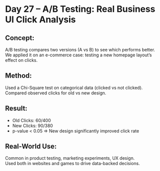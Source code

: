 # Day 27 – A/B Testing: Real Business UI Click Analysis

## Concept:
A/B testing compares two versions (A vs B) to see which performs better.  
We applied it on an e-commerce case: testing a new homepage layout’s effect on clicks.

## Method:
Used a Chi-Square test on categorical data (clicked vs not clicked).  
Compared observed clicks for old vs new design.

## Result:
- Old Clicks: 60/400
- New Clicks: 90/380
- p-value < 0.05 ⇒ New design significantly improved click rate

## Real-World Use:
Common in product testing, marketing experiments, UX design.  
Used both in websites and games to drive data-backed decisions.

